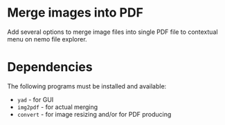 # Merge images into PDF 
Add several options to merge image files into single PDF file to contextual menu on nemo file explorer.

# Dependencies
The following programs must be installed and available:

* `yad` - for GUI
* `img2pdf` - for actual merging
* `convert` - for image resizing and/or for PDF producing